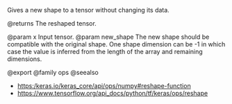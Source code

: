 Gives a new shape to a tensor without changing its data.

@returns
    The reshaped tensor.

@param x Input tensor.
@param new_shape The new shape should be compatible with the original shape.
    One shape dimension can be -1 in which case the value is
    inferred from the length of the array and remaining dimensions.

@export
@family ops
@seealso
+ <https:/keras.io/keras_core/api/ops/numpy#reshape-function>
+ <https://www.tensorflow.org/api_docs/python/tf/keras/ops/reshape>
